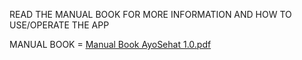 READ THE MANUAL BOOK FOR MORE INFORMATION AND HOW TO USE/OPERATE THE APP

MANUAL BOOK = [Manual Book AyoSehat 1.0.pdf](https://github.com/user-attachments/files/15982573/Manual.Book.AyoSehat.1.0.pdf)
